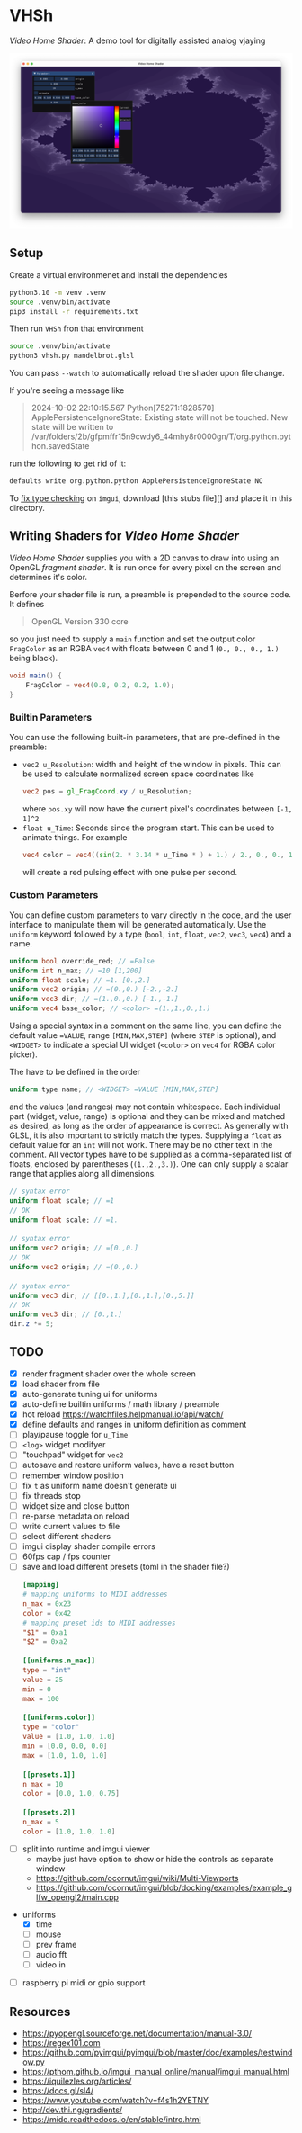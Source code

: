 # VHSh

_Video Home Shader_: A demo tool for digitally assisted analog vjaying

![Screenshot of VHSh in action](vhsh.png)


## Setup

Create a virtual environmenet and install the dependencies

```bash
python3.10 -m venv .venv
source .venv/bin/activate
pip3 install -r requirements.txt
```

Then run `VHSh` fron that environment

```bash
source .venv/bin/activate
python3 vhsh.py mandelbrot.glsl
```

You can pass `--watch` to automatically reload the shader upon file change.

If you're seeing a message like

> 2024-10-02 22:10:15.567 Python\[75271:1828570\] ApplePersistenceIgnoreState: Existing state will not be touched. New state will be written to /var/folders/2b/gfpmffr15n9cwdy6_44mhy8r0000gn/T/org.python.python.savedState

run the following to get rid of it:

```bash
defaults write org.python.python ApplePersistenceIgnoreState NO
```

To [fix type checking][imgui-issue-stubs] on `imgui`, download [this stubs file][] and
place it in this directory.


## Writing Shaders for _Video Home Shader_

_Video Home Shader_ supplies you with a 2D canvas to draw into using an OpenGL
_fragment shader_. It is run once for every pixel on the screen and determines
it's color.

Berfore your shader file is run, a preamble is prepended to the source code.
It defines

> OpenGL Version 330 core

so you just need to supply a `main` function and set the output color `FragColor`
as an RGBA `vec4` with floats between 0 and 1 (`0., 0., 0., 1.)` being black).

```glsl
void main() {
    FragColor = vec4(0.8, 0.2, 0.2, 1.0);
}
```

### Builtin Parameters

You can use the following built-in parameters, that are pre-defined in the
preamble:

- `vec2 u_Resolution`: width and height of the window in pixels. This can
  be used to calculate normalized screen space coordinates like
  ```glsl
  vec2 pos = gl_FragCoord.xy / u_Resolution;
  ```
  where `pos.xy` will now have the current pixel's coordinates between
  `[-1, 1]^2`
- `float u_Time`: Seconds since the program start. This can be used to animate
  things. For example
  ```glsl
  vec4 color = vec4((sin(2. * 3.14 * u_Time * ) + 1.) / 2., 0., 0., 1.);
  ```
  will create a red pulsing effect with one pulse per second.


### Custom Parameters

You can define custom parameters to vary directly in the code, and the user
interface to manipulate them will be generated automatically. Use the `uniform`
keyword followed by a type (`bool`, `int`, `float`, `vec2`, `vec3`, `vec4`) and
a name.

```glsl
uniform bool override_red; // =False
uniform int n_max; // =10 [1,200]
uniform float scale; // =1. [0.,2.]
uniform vec2 origin; // =(0.,0.) [-2.,-2.]
uniform vec3 dir; // =(1.,0.,0.) [-1.,-1.]
uniform vec4 base_color; // <color> =(1.,1.,0.,1.)
```

Using a special syntax in a comment on the same line, you can define the
default value `=VALUE`, range `[MIN,MAX,STEP]` (where `STEP` is optional),
and `<WIDGET>` to indicate a special UI widget  (`<color>` on `vec4` for
RGBA color picker).

The have to be defined in the order

```glsl
uniform type name; // <WIDGET> =VALUE [MIN,MAX,STEP]
```

and the values (and ranges) may not contain whitespace. Each individual part
(widget, value, range) is optional and they can be mixed and matched as
desired, as long as the order of appearance is correct. As generally with
GLSL, it is also important to strictly match the types. Supplying a `float`
as default value for an `int` will not work. There may be no other text in
the comment. All vector types have to be supplied as a comma-separated list
of floats, enclosed by parentheses (`(1.,2.,3.)`). One can only supply a
scalar range that applies along all dimensions.

```glsl
// syntax error
uniform float scale; // =1
// OK
uniform float scale; // =1.

// syntax error
uniform vec2 origin; // =[0.,0.]
// OK
uniform vec2 origin; // =(0.,0.)

// syntax error
uniform vec3 dir; // [[0.,1.],[0.,1.],[0.,5.]]
// OK
uniform vec3 dir; // [0.,1.]
dir.z *= 5;
```


## TODO

- [x] render fragment shader over the whole screen
- [x] load shader from file
- [x] auto-generate tuning ui for uniforms
- [x] auto-define builtin uniforms / math library / preamble
- [x] hot reload https://watchfiles.helpmanual.io/api/watch/
- [x] define defaults and ranges in uniform definition as comment
- [ ] play/pause toggle for  `u_Time`
- [ ] `<log>` widget modifyer
- [ ] "touchpad" widget for `vec2`
- [ ] autosave and restore uniform values, have a reset button
- [ ] remember window position
- [ ] fix `t` as uniform name doesn't generate ui
- [ ] fix threads stop
- [ ] widget size and close button
- [ ] re-parse metadata on reload
- [ ] write current values to file
- [ ] select different shaders
- [ ] imgui display shader compile errors
- [ ] 60fps cap / fps counter
- [ ] save and load different presets (toml in the shader file?)
  ```toml
  [mapping]
  # mapping uniforms to MIDI addresses
  n_max = 0x23
  color = 0x42
  # mapping preset ids to MIDI addresses
  "$1" = 0xa1
  "$2" = 0xa2

  [[uniforms.n_max]]
  type = "int"
  value = 25
  min = 0
  max = 100

  [[uniforms.color]]
  type = "color"
  value = [1.0, 1.0, 1.0]
  min = [0.0, 0.0, 0.0]
  max = [1.0, 1.0, 1.0]

  [[presets.1]]
  n_max = 10
  color = [0.0, 1.0, 0.75]

  [[presets.2]]
  n_max = 5
  color = [1.0, 1.0, 1.0]
  ```
- [ ] split into runtime and imgui viewer
  - maybe just have option to show or hide the controls as separate window
  - https://github.com/ocornut/imgui/wiki/Multi-Viewports
  - https://github.com/ocornut/imgui/blob/docking/examples/example_glfw_opengl2/main.cpp
- uniforms
  - [x] time
  - [ ] mouse
  - [ ] prev frame
  - [ ] audio fft
  - [ ] video in
- [ ] raspberry pi midi or gpio support


## Resources

- https://pyopengl.sourceforge.net/documentation/manual-3.0/
- https://regex101.com
- https://github.com/pyimgui/pyimgui/blob/master/doc/examples/testwindow.py
- https://pthom.github.io/imgui_manual_online/manual/imgui_manual.html
- https://iquilezles.org/articles/
- https://docs.gl/sl4/
- https://www.youtube.com/watch?v=f4s1h2YETNY
- http://dev.thi.ng/gradients/
- https://mido.readthedocs.io/en/stable/intro.html


[imgui-issue-stubs]: https://github.com/pyimgui/pyimgui/issues/364
[imgui.pyi]: https://raw.githubusercontent.com/denballakh/pyimgui-stubs/refs/heads/master/imgui.pyi
